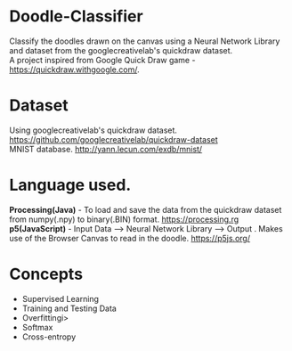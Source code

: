 # Doodle-Classifier
Classify the doodles drawn on the canvas using a Neural Network Library and dataset from the googlecreativelab's quickdraw dataset.
<br>
A project inspired from Google Quick Draw game - https://quickdraw.withgoogle.com/.

# Dataset

Using googlecreativelab's quickdraw dataset.<br>
https://github.com/googlecreativelab/quickdraw-dataset
<br>
MNIST database.
http://yann.lecun.com/exdb/mnist/

# Language used.

<b>Processing(Java)</b> - To load and save the data from the quickdraw dataset from numpy(.npy) to binary(.BIN) format.
 https://processing.rg
<br>
<b>p5(JavaScript)</b> - Input Data --> Neural Network Library --> Output . Makes use of the Browser Canvas to read in the doodle. 
https://p5js.org/


# Concepts
<ul>
  <li>Supervised Learning</li>
  <li>Training and Testing Data</li>
  <li>Overfittingi>
  <li>Softmax</li>
  <li>Cross-entropy</li>
 </ul>
